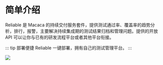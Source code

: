 # 简单介绍

Reliable 是 Macaca 的持续交付服务套件，提供测试通过率、覆盖率的趋势分析，排行，报警，主要解决持续集成期的测试结果归档和管理问题。提供的开放 API 可以让你与已有的研发流程平台或者其他平台衔接。

::: tip 部署便捷
Reliable 一键部署，拥有自己的测试管理平台。
:::

![](http://ww2.sinaimg.cn/large/6d308bd9gw1f5scrp1p4rj20rs0gatbj.jpg)
